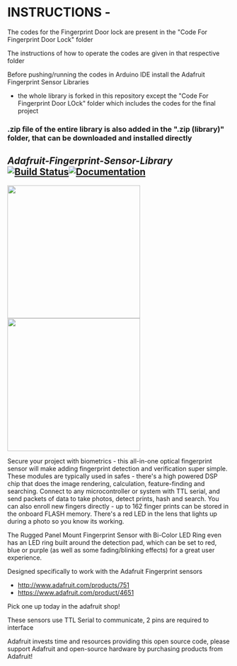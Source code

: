 # INSTRUCTIONS - 

The codes for the Fingerprint Door lock are present in the "Code For Fingerprint Door Lock" folder

The instructions of how to operate the codes are given in that respective folder

Before pushing/running the codes in Arduino IDE install the Adafruit Fingerprint Sensor Libraries

* the whole library is forked in this repository except the "Code For Fingerprint Door LOck" folder which includes the codes for the final project

### .zip file of the entire library is also added in the ".zip (library)" folder, that can be downloaded and installed directly


## <strong><em> Adafruit-Fingerprint-Sensor-Library </strong></em>[![Build Status](https://github.com/adafruit/Adafruit-Fingerprint-Sensor-Library/workflows/Arduino%20Library%20CI/badge.svg)](https://github.com/adafruit/Adafruit-Fingerprint-Sensor-Library/actions)[![Documentation](https://github.com/adafruit/ci-arduino/blob/master/assets/doxygen_badge.svg)](http://adafruit.github.io/Adafruit-Fingerprint-Sensor-Library/html/index.html)

<img src="https://cdn-shop.adafruit.com/970x728/751-03.jpg" height="300"/>
<img src="https://cdn-shop.adafruit.com/1200x900/4651-00.jpg" height="300"/>

Secure your project with biometrics - this all-in-one optical fingerprint sensor will make adding fingerprint detection and verification super simple. These modules are typically used in safes - there's a high powered DSP chip that does the image rendering, calculation, feature-finding and searching. Connect to any microcontroller or system with TTL serial, and send packets of data to take photos, detect prints, hash and search. You can also enroll new fingers directly - up to 162 finger prints can be stored in the onboard FLASH memory. There's a red LED in the lens that lights up during a photo so you know its working.

The Rugged Panel Mount Fingerprint Sensor with Bi-Color LED Ring even has an LED ring built around the detection pad, which can be set to red, blue or purple (as well as some fading/blinking effects) for a great user experience.


Designed specifically to work with the Adafruit Fingerprint sensors
  * http://www.adafruit.com/products/751
  * https://www.adafruit.com/product/4651

Pick one up today in the adafruit shop!

These sensors use TTL Serial to communicate, 2 pins are required to interface

Adafruit invests time and resources providing this open source code, please support Adafruit and open-source hardware by purchasing products from Adafruit!
